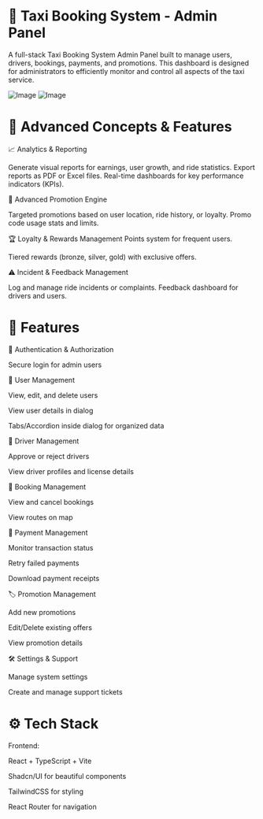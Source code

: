 # 🚖 Taxi Booking System - Admin Panel
A full-stack Taxi Booking System Admin Panel built to manage users, drivers, bookings, payments, and promotions. This dashboard is designed for administrators to efficiently monitor and control all aspects of the taxi service.

![Image](https://github.com/user-attachments/assets/ef73def3-dc7f-410b-bfb6-071da6eac890)
![Image](https://github.com/user-attachments/assets/485c8ed1-c3a8-4c9d-a263-ae302b778c72)

# 🌟 Advanced Concepts & Features
 📈 Analytics & Reporting
 
Generate visual reports for earnings, user growth, and ride statistics.
Export reports as PDF or Excel files.
Real-time dashboards for key performance indicators (KPIs).


🎯 Advanced Promotion Engine

Targeted promotions based on user location, ride history, or loyalty.
Promo code usage stats and limits.

 🏆 Loyalty & Rewards Management
Points system for frequent users.

Tiered rewards (bronze, silver, gold) with exclusive offers.

 ⚠️ Incident & Feedback Management
 
Log and manage ride incidents or complaints.
Feedback dashboard for drivers and users.
# 📌 Features
🔐 Authentication & Authorization

Secure login for admin users

👤 User Management

View, edit, and delete users

View user details in dialog

Tabs/Accordion inside dialog for organized data

🚗 Driver Management

Approve or reject drivers

View driver profiles and license details

📅 Booking Management

View and cancel bookings

View routes on map

💸 Payment Management

Monitor transaction status

Retry failed payments

Download payment receipts

🏷️ Promotion Management

Add new promotions

Edit/Delete existing offers

View promotion details

🛠️ Settings & Support

Manage system settings

Create and manage support tickets

# ⚙️ Tech Stack
Frontend:

React + TypeScript + Vite

Shadcn/UI for beautiful components

TailwindCSS for styling

React Router for navigation
